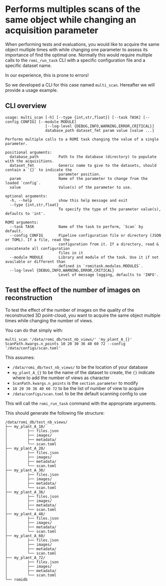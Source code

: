 # Performs multiples scans of the same object while changing an acquisition parameter

When performing tests and evaluations, you would like to acquire the same object multiple times with while changing one parameter to assess its importance of find the optimal one.
Normally this would require multiple calls to the `romi_run_task` CLI with a specific configuration file and a specific dataset name.

In our experience, this is prone to errors!

So we developed a CLI for this case named `multi_scan`. Hereafter we will provide a usage example.

## CLI overview
```
usage: multi_scan [-h] [--type {int,str,float}] [--task TASK] [--config CONFIG] [--module MODULE]
                  [--log-level {DEBUG,INFO,WARNING,ERROR,CRITICAL}]
                  database_path dataset_fmt param value [value ...]

Performs multiple calls to a ROMI task changing the value of a single parameter.

positional arguments:
  database_path         Path to the database (directory) to populate with the acquisitions.
  dataset_fmt           Generic name to give to the datasets, should contain a `{}` to indicate the
                        parameter position.
  param                 Name of the parameter to change from the loaded `config`.
  value                 Value(s) of the parameter to use.

optional arguments:
  -h, --help            show this help message and exit
  --type {int,str,float}
                        To specify the type of the parameter value(s), defaults to 'int'.

ROMI arguments:
  --task TASK           Name of the task to perform, `Scan` by default.
  --config CONFIG       Pipeline configuration file or directory (JSON or TOML). If a file, read the
                        configuration from it. If a directory, read & concatenate all configuration
                        files in it
  --module MODULE       Library and module of the task. Use it if not available or different than
                        defined in `romitask.modules.MODULES`.
  --log-level {DEBUG,INFO,WARNING,ERROR,CRITICAL}
                        Level of message logging, defaults to 'INFO'.
```

## Test the effect of the number of images on reconstruction
To test the effect of the number of images on the quality of the reconstructed 3D point-cloud, you want to acquire the same object multiple times while changing the number of views.

You can do that simply with:
```shell
multi_scan '/data/romi_db/test_nb_views/' 'my_plant_A_{}' ScanPath.kwargs.n_points 10 20 30 36 40 60 72 --config '/data/configs/scan.toml'
```

This assumes:

* `/data/romi_db/test_nb_views/` to be the location of your database
* `my_plant_A_{}` to be the name of the dataset to create, the `{}` indicate where to add the number of views as character
* `ScanPath.kwargs.n_points` is the `section.parameter` to modify
* `10 20 30 36 40 60 72` to be the list of number of view to acquire
* `/data/configs/scan.toml` to be the default scanning config to use


This will call the `romi_run_task` command with the appropriate arguments.

This should generate the following file structure:
```
/data/romi_db/test_nb_views/
├── my_plant_A_10/
│         ├── files.json
│         ├── images/
│         ├── metadata/
│         └── scan.toml
├── my_plant_A_20/
│         ├── files.json
│         ├── images/
│         ├── metadata/
│         └── scan.toml
├── my_plant_A_30/
│         ├── files.json
│         ├── images/
│         ├── metadata/
│         └── scan.toml
├── my_plant_A_36/
│         ├── files.json
│         ├── images/
│         ├── metadata/
│         └── scan.toml
├── my_plant_A_40/
│         ├── files.json
│         ├── images/
│         ├── metadata/
│         └── scan.toml
├── my_plant_A_60/
│         ├── files.json
│         ├── images/
│         ├── metadata/
│         └── scan.toml
├── my_plant_A_72/
│         ├── files.json
│         ├── images/
│         ├── metadata/
│         └── scan.toml
└── romidb
```